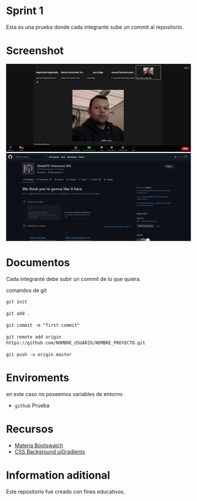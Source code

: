 # Sprint 1

Esta es una prueba donde cada integrante sube un commit al repositorio.


# Screenshot

![](docs/prueba1.png)
![](docs/prueba2.png)


# Documentos

Cada integrante debe subir un commit de lo que quiera.

comandos de git
```shell
git init

git add .

git commit -m "first commit"

git remote add origin https://github.com/NOMBRE_USUARIO/NOMBRE_PROYECTO.git

git push -u origin master
```

# Enviroments
en este caso no poseemos variables de entorno
- `github` Prueba


# Recursos

- [Materia Bootswatch](https://www.bootstrapcdn.com/bootswatch/)
- [CSS Background uiGradients](https://uigradients.com/#Dull)

# Information aditional

Este repositorio fue creado con fines educativos.